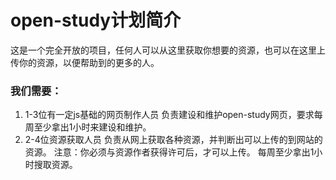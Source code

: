 # open-study计划简介
这是一个完全开放的项目，任何人可以从这里获取你想要的资源，也可以在这里上传你的资源，以便帮助到的更多的人。
### 我们需要：
1. 1-3位有一定js基础的网页制作人员
负责建设和维护open-study网页，要求每周至少拿出1小时来建设和维护。
2. 2-4位资源获取人员
负责从网上获取各种资源，并判断出可以上传的到网站的资源。
注意：你必须与资源作者获得许可后，才可以上传。
每周至少拿出1小时搜取资源。

